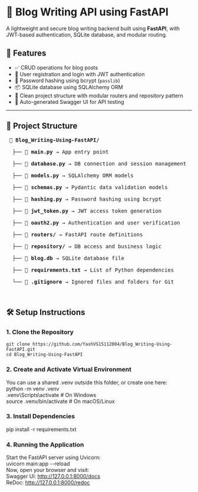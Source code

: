 # 📝 Blog Writing API using FastAPI
A lightweight and secure blog writing backend built using **FastAPI**, with JWT-based authentication, SQLite database, and modular routing.
## 🚀 Features
- ✅ CRUD operations for blog posts
- 🔐 User registration and login with JWT authentication
- 🔑 Password hashing using bcrypt (`passlib`)
- 📦 SQLite database using SQLAlchemy ORM
- 📁 Clean project structure with modular routers and repository pattern
- 🧪 Auto-generated Swagger UI for API testing
---
## 📁 Project Structure
<pre> 📂 <b>Blog_Writing-Using-FastAPI/</b> <br>
  ├── 📄 <b>main.py</b> → App entry point <br>
  ├── 📄 <b>database.py</b> → DB connection and session management <br>
  ├── 📄 <b>models.py</b> → SQLAlchemy ORM models <br>
  ├── 📄 <b>schemas.py</b> → Pydantic data validation models <br>
  ├── 📄 <b>hashing.py</b> → Password hashing using bcrypt <br>
  ├── 📄 <b>jwt_token.py</b> → JWT access token generation <br>
  ├── 📄 <b>oauth2.py</b> → Authentication and user verification <br>
  ├── 📁 <b>routers/</b> → FastAPI route definitions <br>
  ├── 📁 <b>repository/</b> → DB access and business logic <br>
  ├── 📄 <b>blog.db</b> → SQLite database file <br>
  ├── 📄 <b>requirements.txt</b> → List of Python dependencies <br>
  └── 📄 <b>.gitignore</b> → Ignored files and folders for Git </pre> <br>

## 🛠️ Setup Instructions
### 1. Clone the Repository
```
git clone https://github.com/YashVS15112004/Blog_Writing-Using-FastAPI.git
cd Blog_Writing-Using-FastAPI
```
### 2. Create and Activate Virtual Environment
You can use a shared .venv outside this folder, or create one here: <br>
python -m venv .venv <br>
.venv\Scripts\activate  # On Windows <br>
source .venv/bin/activate  # On macOS/Linux

### 3. Install Dependencies
pip install -r requirements.txt

### 4. Running the Application
Start the FastAPI server using Uvicorn: <br>
uvicorn main:app --reload <br>
Now, open your browser and visit: <br>
Swagger UI: http://127.0.0.1:8000/docs <br>
ReDoc: http://127.0.0.1:8000/redoc
